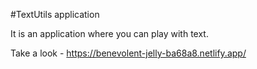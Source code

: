#TextUtils application

It is an application where you can play with text.

Take a look - https://benevolent-jelly-ba68a8.netlify.app/
